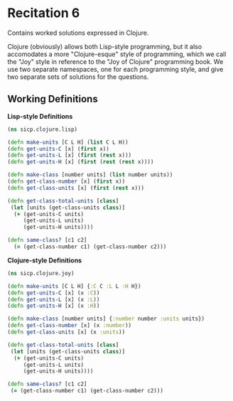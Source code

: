 Recitation 6
============ 

Contains worked solutions expressed in Clojure.

Clojure (obviously) allows both Lisp-style programming, but it also accomodates a more "Clojure-esque" style of programming, which we call the "Joy" style in reference to the "Joy of Clojure" programming book. We use two separate namespaces, one for each programming style, and give two separate sets of solutions for the questions.

Working Definitions
-------------------

**Lisp-style Definitions**
```clojure
(ns sicp.clojure.lisp)

(defn make-units [C L H] (list C L H))
(defn get-units-C [x] (first x))
(defn get-units-L [x] (first (rest x)))
(defn get-units-H [x] (first (rest (rest x))))

(defn make-class [number units] (list number units))
(defn get-class-number [x] (first x))
(defn get-class-units [x] (first (rest x)))

(defn get-class-total-units [class]
 (let [units (get-class-units class)]
  (+ (get-units-C units)
     (get-units-L units)
     (get-units-H units))))

(defn same-class? [c1 c2]
  (= (get-class-number c1) (get-class-number c2)))
```

**Clojure-style Definitions**
```clojure
(ns sicp.clojure.joy)

(defn make-units [C L H] {:C C :L L :H H})
(defn get-units-C [x] (x :C))
(defn get-units-L [x] (x :L))
(defn get-units-H [x] (x :H))

(defn make-class [number units] {:number number :units units})
(defn get-class-number [x] (x :number))
(defn get-class-units [x] (x :units))

(defn get-class-total-units [class]
 (let [units (get-class-units class)]
  (+ (get-units-C units)
     (get-units-L units)
     (get-units-H units))))

(defn same-class? [c1 c2]
 (= (get-class-number c1) (get-class-number c2)))
```

